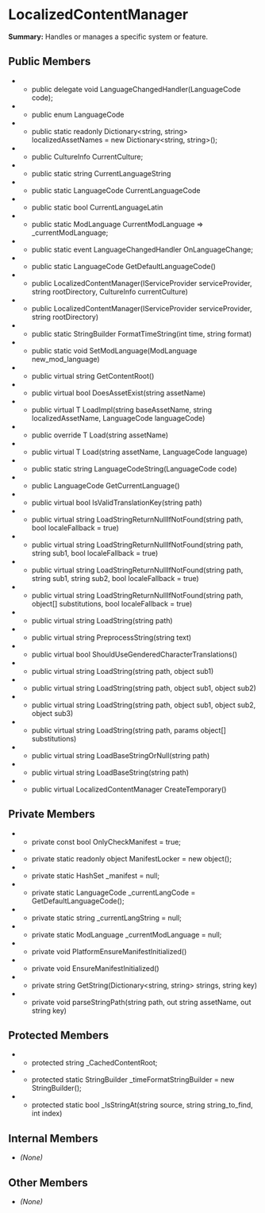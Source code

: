 # LocalizedContentManager

**Summary:** Handles or manages a specific system or feature.

## Public Members
- - public delegate void LanguageChangedHandler(LanguageCode code);
- - public enum LanguageCode
- - public static readonly Dictionary<string, string> localizedAssetNames = new Dictionary<string, string>();
- - public CultureInfo CurrentCulture;
- - public static string CurrentLanguageString
- - public static LanguageCode CurrentLanguageCode
- - public static bool CurrentLanguageLatin
- - public static ModLanguage CurrentModLanguage => _currentModLanguage;
- - public static event LanguageChangedHandler OnLanguageChange;
- - public static LanguageCode GetDefaultLanguageCode()
- - public LocalizedContentManager(IServiceProvider serviceProvider, string rootDirectory, CultureInfo currentCulture)
- - public LocalizedContentManager(IServiceProvider serviceProvider, string rootDirectory)
- - public static StringBuilder FormatTimeString(int time, string format)
- - public static void SetModLanguage(ModLanguage new_mod_language)
- - public virtual string GetContentRoot()
- - public virtual bool DoesAssetExist<T>(string assetName)
- - public virtual T LoadImpl<T>(string baseAssetName, string localizedAssetName, LanguageCode languageCode)
- - public override T Load<T>(string assetName)
- - public virtual T Load<T>(string assetName, LanguageCode language)
- - public static string LanguageCodeString(LanguageCode code)
- - public LanguageCode GetCurrentLanguage()
- - public virtual bool IsValidTranslationKey(string path)
- - public virtual string LoadStringReturnNullIfNotFound(string path, bool localeFallback = true)
- - public virtual string LoadStringReturnNullIfNotFound(string path, string sub1, bool localeFallback = true)
- - public virtual string LoadStringReturnNullIfNotFound(string path, string sub1, string sub2, bool localeFallback = true)
- - public virtual string LoadStringReturnNullIfNotFound(string path, object[] substitutions, bool localeFallback = true)
- - public virtual string LoadString(string path)
- - public virtual string PreprocessString(string text)
- - public virtual bool ShouldUseGenderedCharacterTranslations()
- - public virtual string LoadString(string path, object sub1)
- - public virtual string LoadString(string path, object sub1, object sub2)
- - public virtual string LoadString(string path, object sub1, object sub2, object sub3)
- - public virtual string LoadString(string path, params object[] substitutions)
- - public virtual string LoadBaseStringOrNull(string path)
- - public virtual string LoadBaseString(string path)
- - public virtual LocalizedContentManager CreateTemporary()

## Private Members
- - private const bool OnlyCheckManifest = true;
- - private static readonly object ManifestLocker = new object();
- - private static HashSet<string> _manifest = null;
- - private static LanguageCode _currentLangCode = GetDefaultLanguageCode();
- - private static string _currentLangString = null;
- - private static ModLanguage _currentModLanguage = null;
- - private void PlatformEnsureManifestInitialized()
- - private void EnsureManifestInitialized()
- - private string GetString(Dictionary<string, string> strings, string key)
- - private void parseStringPath(string path, out string assetName, out string key)

## Protected Members
- - protected string _CachedContentRoot;
- - protected static StringBuilder _timeFormatStringBuilder = new StringBuilder();
- - protected static bool _IsStringAt(string source, string string_to_find, int index)

## Internal Members
- *(None)*

## Other Members
- *(None)*
